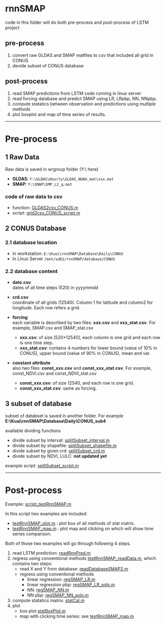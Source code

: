 # rnnSMAP
code in this folder will do both pre-process and post-process of LSTM project
## pre-process
1. convert raw GLDAS and SMAP matfiles to csv that included all grid in CONUS
2. devide subset of CONUS database

## post-process
1. read SMAP predictions from LSTM code running in linux server
2. read forcing database and predict SMAP using LR, LRpbp, NN, NNpbp.
3. compute statatics between observation and predictions using multiple methods
4. plot boxplot and map of time series of results. 
***

# Pre-process
## 1 Raw Data
Raw data is saved in wrgroup folder (Y:\ here)
- **GLDAS**: ```Y:\GLDAS\Hourly\GLDAS_NOAH_mat\xxx.mat```
- **SMAP**: ```Y:\SMAP\SMP_L2_q.mat```
### code of raw data to csv
- function: [GLDAS2csv_CONUS.m](./GLDAS2csv_CONUS.m)
- script: [grid2csv_CONUS_script.m](./grid2csv_CONUS_script.m)

## 2 CONUS Database 
### 2.1 database location
- In workstation: ```E:\Kuai\rnnSMAP\Database\Daily\CONUS```
- In Linux Server ```/mnt/sdb1/rnnSMAP/database/CONUS```
### 2.2 database content
* **date.csv**\
dates of all time steps (520) in yyyymmdd

* **crd.csv**\
coordinate of all grids (12540). Column 1 for latitude and column2 for longitude. Each row refers a grid.

* **forcing**\
each variable is described by two files: **xxx.csv** and **xxx_stat.csv**. For example, SMAP.csv and SMAP_stat.csv
	- **xxx.csv**: of size [520*12540], each column is one grid and each row is one time step.
	- **xxx_stat.csv**: contains 4 numbers for lower bound (value of 10% in CONUS), upper bound (value of 90% in CONUS), mean and var. 
* **constant attribute**\
also two files: **const_xxx.csv** and **const_xxx_stat.csv**. For example, const_NDVI.csv and const_NDVI_stat.csv
	- **const_xxx.csv**: of size 12540, and each row is one grid.
	- **const_xxx_stat.csv**: same as forcing. 
	
## 3 subset of database
subset of databset is saved in another folder. For example **E:\Kuai\rnnSMAP\Database\Daily\CONUS_sub4**

available dividing functions
- divide subset by interval: [splitSubset_interval.m](./splitSubset_interval.m)
- divide subset by shapefile: [splitSubset_shapefile.m](./splitSubset_shapefile.m)
- divide subset by given crd: [splitSubset_crd.m](./splitSubset_crd.m)
- divide subset by NDVI, LULC: **not updated yet**

example script: [splitSubset_script.m](./splitSubset_script.m)

***

# Post-process
Example:  [script_testRnnSMAP.m](./script_testRnnSMAP.m) 

In this script two examples are included:
* [testRnnSMAP_plot.m](./testRnnSMAP_plot.m) : plot box of all methods of stat matrix.
* [testRnnSMAP_map.m](./testRnnSMAP_map.m) : plot map and clicking on which will show time series comparison.

Both of those two examples will go through following 4 steps.

1. read LSTM prediction: [readRnnPred.m](./readRnnPred.m)
2. regress using conventional methods [testRnnSMAP_readData.m](./testRnnSMAP_readData.m), which contains two steps:
	- read X and Y from database: [readDatabaseSMAP2.m](./readDatabaseSMAP2.m)
	- regress using conventional methods	
		- linear regression: [regSMAP_LR.m](./regSMAP_LR.m)
		- linear regression pbp: [regSMAP_LR_solo.m](./regSMAP_LR_solo.m)
		- NN: [regSMAP_NN.m](./regSMAP_NN.m)
		- NN pbp: [regSMAP_NN_solo.m](./regSMAP_NN_solo.m)
3. compute statatics matrix: [statCal.m](./statCal.m)
4. plot
	* box plot [statBoxPlot.m](./statBoxPlot.m)
	* map with clicking time series: see [testRnnSMAP_map.m](./testRnnSMAP_map.m) 

